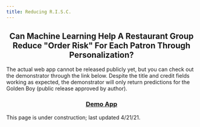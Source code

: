 ```yaml
---
title: Reducing R.I.S.C.
---
```


<h2 align="center">Can Machine Learning Help A Restaurant Group Reduce "Order Risk" For Each Patron Through Personalization?</h2>

The actual web app cannot be released publicly yet, but you can check out the demonstrator through the link below. Despite the title and credit fields working as expected, the demonstrator will only return predictions for the Golden Boy (public release approved by author).

<h3 align="center">
    <a href="demo/">
        Demo App
    </a>
</h3>

This page is under construction; last updated 4/21/21.